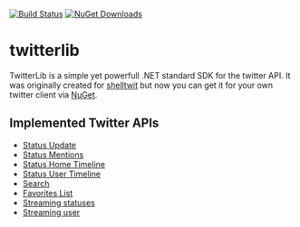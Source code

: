 [![Build Status](https://dev.azure.com/sebagomez/twitterlib/_apis/build/status/sebagomez.twitterlib?branchName=master)](https://dev.azure.com/sebagomez/twitterlib/_build/latest?definitionId=12&branchName=master)
[![NuGet Downloads](https://img.shields.io/nuget/dt/Sebagomez.TwitterLib.svg?label=NuGet%20downloads)](https://www.nuget.org/packages/Sebagomez.TwitterLib/)

# twitterlib
TwitterLib is a simple yet powerfull .NET standard SDK for the twitter API. It was originally created for [shelltwit](https://github.com/sebagomez/shelltwit) but now you can get it for your own twitter client via [NuGet](https://www.nuget.org/packages/Sebagomez.TwitterLib/).

## Implemented Twitter APIs

- [Status Update](https://dev.twitter.com/rest/reference/post/statuses/update)
- [Status Mentions](https://dev.twitter.com/rest/reference/get/statuses/mentions_timeline)
- [Status Home Timeline](https://dev.twitter.com/rest/reference/get/statuses/home_timeline)
- [Status User Timeline](https://dev.twitter.com/rest/reference/get/statuses/user_timeline)
- [Search](https://dev.twitter.com/rest/public/search)
- [Favorites List](https://dev.twitter.com/rest/reference/get/favorites/list)
- [Streaming statuses](https://dev.twitter.com/streaming/reference/post/statuses/filter)
- [Streaming user](https://dev.twitter.com/streaming/userstreams)
